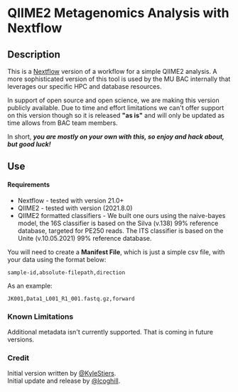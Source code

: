 # QIIME2 Metagenomics Analysis with Nextflow

## Description
This is a [Nextflow](www.nextflow.io) version of a workflow for a simple QIIME2 analysis. A more sophisticated version of this tool is used by the MU BAC internally that leverages our specific HPC and database resources. 

In support of open source and open science, we are making this version publicly available. Due to time and effort limitations we can't offer support on this version though so it is released **"as is"** and will only be updated as time allows from BAC team members. 

In short, ***you are mostly on your own with this, so enjoy and hack about, but good luck!*** 

## Use

#### Requirements
- Nextflow - tested with version 21.0+
- QIIME2 - tested with version (2021.8.0) 
- QIIME2 formatted classifiers - We built one ours using the naive-bayes model, the 16S classifier is based on the Silva (v.138) 99% reference database, targeted for PE250 reads. The ITS classifier is based on the Unite (v.10.05.2021) 99% reference database.

You will need to create a **Manifest File**, which is just a simple csv file, with your data using the format below:

```
sample-id,absolute-filepath,direction
```

As an example:
```
JK001,Data1_L001_R1_001.fastq.gz,forward
```

### Known Limitations

Additional metadata isn't currently supported. That is coming in future versions.

### Credit
Initial version written by [@KyleStiers](https://github.com/KyleStiers).  
Initial update and release by [@lcoghill](https://github.com/lcoghill).
